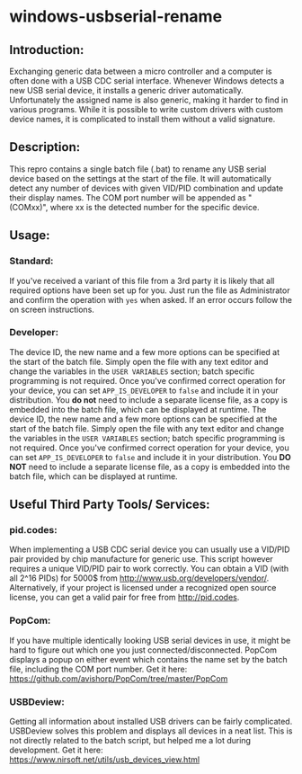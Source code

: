 # windows-usbserial-rename

## Introduction:
Exchanging generic data between a micro controller and a computer is often done with a USB CDC serial interface. Whenever Windows detects a new USB serial device, it installs a generic driver automatically. Unfortunately the assigned name is also generic, making it harder to find in various programs. While it is possible to write custom drivers with custom device names, it is complicated to install them without a valid signature.

## Description:
This repro contains a single batch file (.bat) to rename any USB serial device based on the settings at the start of the file. It will automatically detect any number of devices with given VID/PID combination and update their display names. The COM port number will be appended as " (COMxx)", where xx is the detected number for the specific device. 

## Usage:
### Standard:
If you've received a variant of this file from a 3rd party it is likely that all required options have been set up for you. Just run the file as Administrator and confirm the operation with `yes` when asked. If an error occurs follow the on screen instructions.

### Developer:
The device ID, the new name and a few more options can be specified at the start of the batch file. Simply open the file with any text editor and change the variables in the `USER VARIABLES` section; batch specific programming is not required. Once you've confirmed correct operation for your device, you can set `APP_IS_DEVELOPER` to `false` and include it in your distribution. You **do not** need to include a separate license file, as a copy is embedded into the batch file, which can be displayed at runtime.
The device ID, the new name and a few more options can be specified at the start of the batch file. Simply open the file with any text editor and change the variables in the `USER VARIABLES` section; batch specific programming is not required. Once you've confirmed correct operation for your device, you can set `APP_IS_DEVELOPER` to `false` and include it in your distribution. You **DO NOT** need to include a separate license file, as a copy is embedded into the batch file, which can be displayed at runtime.

## Useful Third Party Tools/ Services:
### pid.codes:
When implementing a USB CDC serial device you can usually use a VID/PID pair provided by chip manufacture for generic use. This script however requires a unique VID/PID pair to work correctly. You can obtain a VID (with all 2^16 PIDs) for 5000$ from http://www.usb.org/developers/vendor/. Alternatively, if your project is licensed under a recognized open source license, you can get a valid pair for free from http://pid.codes.

### PopCom:
If you have multiple identically looking USB serial devices in use, it might be hard to figure out which one you just connected/disconnected. PopCom displays a popup on either event which contains the name set by the batch file, including the COM port number. Get it here: https://github.com/avishorp/PopCom/tree/master/PopCom

### USBDeview:
Getting all information about installed USB drivers can be fairly complicated. USBDeview solves this problem and displays all devices in a neat list. This is not directly related to the batch script, but helped me a lot during development. Get it here: https://www.nirsoft.net/utils/usb_devices_view.html
